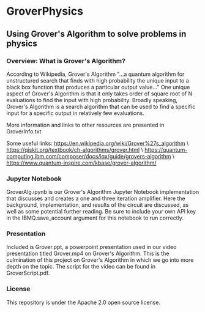 # GroverPhysics

## Using Grover's Algorithm to solve problems in physics

### Overview: What is Grover's Algorithm?

According to Wikipedia, Grover's Algorithm "...a quantum algorithm for unstructured search that finds with high probability the unique input to a black box function that produces a particular output value..." One unique aspect of Grover's Algorithm is that it only takes order of square root of N evaluations to find the input with high probability. Broadly speaking, Grover's Algorithm is a search algorithm that can be used to find a specific input for a specific output in relatively few evaluations. 

More information and links to other resources are presented in GroverInfo.txt

Some useful links: https://en.wikipedia.org/wiki/Grover%27s_algorithm \\
                   https://qiskit.org/textbook/ch-algorithms/grover.html \\
                   https://quantum-computing.ibm.com/composer/docs/iqx/guide/grovers-algorithm \\
                   https://www.quantum-inspire.com/kbase/grover-algorithm/
                   
### Jupyter Notebook

GroverAlg.ipynb is our Grover's Algorithm Jupyter Notebook implementation that discusses and creates a one and three iteration amplifier. Here the background, implementation, and results of the circuit are discussed, as well as some potential further reading. Be sure to include your own API key in the IBMQ.save_account argument for this notebook to run correctly.

### Presentation

Included is Grover.ppt, a powerpoint presentation used in our video presentation titled Grover.mp4 on Grover's Algorithm. This is the culmination of this project on Grover's Algorithm in which we go into more depth on the topic. The script for the video can be found in GroverScript.pdf.

### License

This repository is under the Apache 2.0 open source license.
